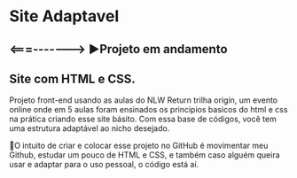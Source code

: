 # Site Adaptavel
<h2><===-------> ▶️Projeto em andamento</h2>
<h2>Site com HTML e CSS.</h2>
<p>Projeto front-end usando as aulas do NLW Return trilha origin, um evento online onde em 5 aulas foram ensinados os principios basicos do html e css na prática criando esse site básito. Com essa base de códigos, você tem uma estrutura adaptável ao nicho desejado.</p>
<p>📌O intuito de criar e colocar esse projeto no GitHub é movimentar meu Github, estudar um pouco de HTML e CSS, e também caso alguém queira usar e adaptar para o uso pessoal, o código está aí.</p>
